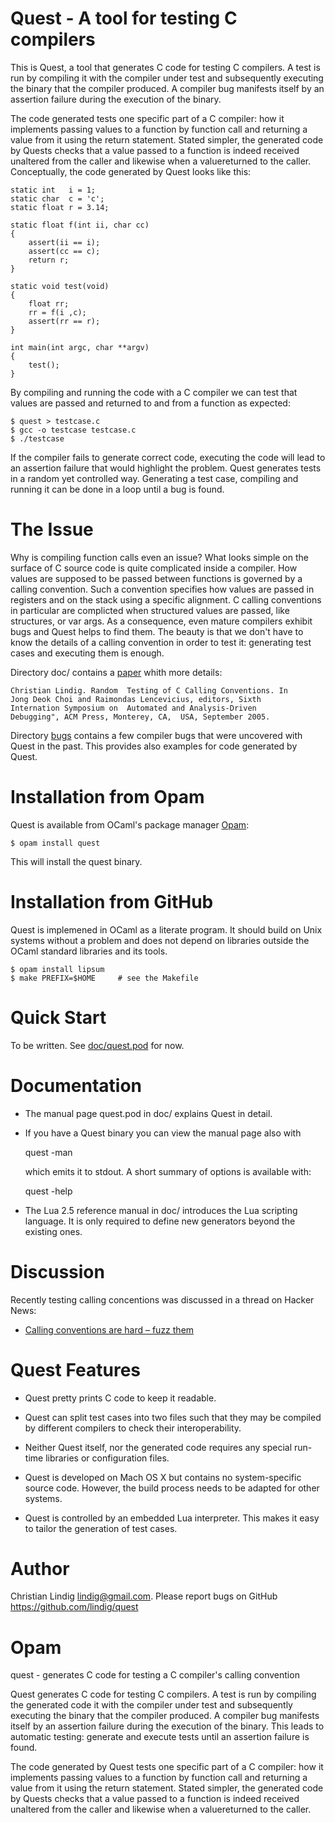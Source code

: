 
# Quest - A tool for testing C compilers

This is Quest, a tool that generates C code for testing C compilers. A test
is run by compiling it with the compiler under test and subsequently
executing the binary that the compiler produced. A compiler bug manifests
itself by an assertion failure during the execution of the binary.

The code generated tests one specific part of a C compiler: how it
implements passing values to a function by function call and returning a
value from it using the return statement. Stated simpler, the generated
code by Quests checks that a value passed to a function is indeed received
unaltered from the caller and likewise when a valuereturned to the caller.
Conceptually, the code generated by Quest looks like this:

    static int   i = 1;
    static char  c = 'c'; 
    static float r = 3.14; 

    static float f(int ii, char cc)
    {
        assert(ii == i);
        assert(cc == c);
        return r;
    }

    static void test(void)
    {
        float rr;
        rr = f(i ,c);
        assert(rr == r); 
    }

    int main(int argc, char **argv)
    {
        test();
    }

By compiling and running the code with a C compiler we can test that values
are passed and returned to and from a function as expected:

    $ quest > testcase.c
    $ gcc -o testcase testcase.c
    $ ./testcase

If the compiler fails to generate correct code, executing the code will
lead to an assertion failure that would highlight the problem. Quest
generates tests in a random yet controlled way. Generating a test case,
compiling and running it can be done in a loop until a bug is found.

# The Issue

Why is compiling function calls even an issue? What looks simple on the
surface of C source code is quite complicated inside a compiler. How
values are supposed to be passed between functions is governed by a calling
convention. Such a convention specifies how values are passed in registers
and on the stack using a specific alignment. C calling conventions in
particular are complicted when structured values are passed, like
structures, or var args.  As a consequence, even mature compilers exhibit
bugs and Quest helps to find them. The beauty is that we don't have to know
the details of a calling convention in order to test it: generating test
cases and executing them is enough. 

Directory doc/ contains a [paper](doc/lindig-aadebug-2005.pdf) whith more
details:

    Christian Lindig. Random  Testing of C Calling Conventions. In
    Jong Deok Choi and Raimondas Lencevicius, editors, Sixth
    Internation Symposium on  Automated and Analysis-Driven
    Debugging", ACM Press, Monterey, CA,  USA, September 2005. 

Directory [bugs](bugs) contains a few compiler bugs that were uncovered
with Quest in the past. This provides also examples for code generated
by Quest.

# Installation from Opam 

Quest is available from OCaml's package manager
[Opam](http://opam.ocaml.org):

    $ opam install quest

This will install the quest binary. 

# Installation from GitHub

Quest is implemened in OCaml as a literate program. It should build on Unix
systems without a problem and does not depend on libraries outside the
OCaml standard libraries and its tools.

    $ opam install lipsum
    $ make PREFIX=$HOME     # see the Makefile

# Quick Start

To be written. See [doc/quest.pod](doc/quest.pod) for now.

# Documentation

* The manual page quest.pod in doc/ explains Quest in detail. 

* If you have a Quest binary you can view the manual page also with
    
    quest -man

  which emits it to stdout. A short summary of options is available
  with:
   
    quest -help

* The Lua 2.5 reference manual in doc/ introduces the Lua scripting
  language. It is only required to define new generators beyond the
  existing ones.

# Discussion

Recently testing calling concentions was discussed in a thread on Hacker
News:

* [Calling conventions are hard – fuzz them](https://news.ycombinator.com/item?id=10246697)

# Quest Features

* Quest pretty prints C code to keep it readable.

* Quest can split test cases into two files such that they may be
  compiled by different compilers to check their interoperability.

* Neither Quest itself, nor the generated code requires any special
  run-time libraries or configuration files. 

* Quest is developed on Mach OS X but contains no
  system-specific source code. However, the build process needs to be
  adapted for other systems.

* Quest is controlled by an embedded Lua interpreter. This makes it easy to
  tailor the generation of test cases.

# Author

Christian Lindig <lindig@gmail.com>. 
Please report bugs on GitHub https://github.com/lindig/quest

# Opam
quest - generates C code for testing a C compiler's calling convention

Quest generates C code for testing C compilers. A test is run by compiling
the generated code it with the compiler under test and subsequently
executing the binary that the compiler produced. A compiler bug manifests
itself by an assertion failure during the execution of the binary. This
leads to automatic testing: generate and execute tests until an assertion
failure is found.

The code generated by Quest tests one specific part of a C compiler: how it
implements passing values to a function by function call and returning a
value from it using the return statement. Stated simpler, the generated
code by Quests checks that a value passed to a function is indeed received
unaltered from the caller and likewise when a valuereturned to the caller.




